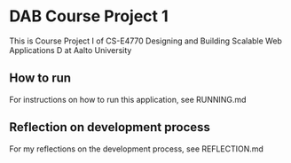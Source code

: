 # DAB Course Project 1

This is Course Project I of CS-E4770 Designing and Building Scalable Web Applications D at Aalto University 

## How to run

For instructions on how to run this application, see RUNNING.md

## Reflection on development process

For my reflections on the development process, see REFLECTION.md